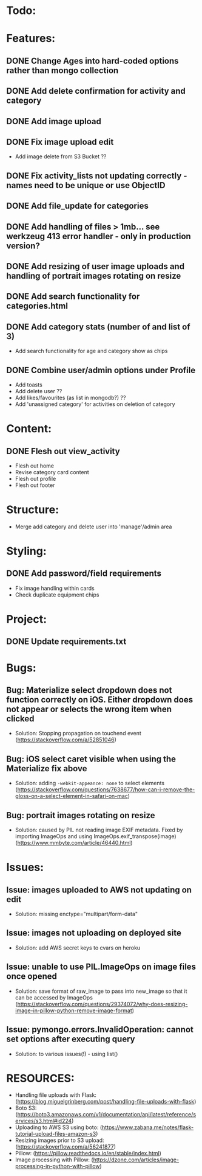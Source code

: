 # Todo:

# Features:

## DONE Change Ages into hard-coded options rather than mongo collection
## DONE Add delete confirmation for activity and category
## DONE Add image upload
## DONE Fix image upload edit
 - Add image delete from S3 Bucket ??
## DONE Fix activity_lists not updating correctly - names need to be unique or use ObjectID
## DONE Add file_update for categories
## DONE Add handling of files > 1mb... see werkzeug 413 error handler - only in production version?
## DONE Add resizing of user image uploads and handling of portrait images rotating on resize
## DONE Add search functionality for categories.html
## DONE Add category stats (number of and list of 3)
- Add search functionality for age and category show as chips
## DONE Combine user/admin options under Profile
- Add toasts
- Add delete user ??
- Add likes/favourites (as list in mongodb?) ??
- Add 'unassigned category' for activities on deletion of category


# Content:

## DONE Flesh out view_activity
- Flesh out home
- Revise category card content
- Flesh out profile
- Flesh out footer

# Structure:

- Merge add category and delete user into 'manage'/admin area

# Styling:

## DONE Add password/field requirements
- Fix image handling within cards
- Check duplicate equipment chips

# Project:

## DONE Update requirements.txt




# Bugs:

## Bug: Materialize select dropdown does not function correctly on iOS. Either dropdown does not appear or selects the wrong item when clicked
- Solution: Stopping propagation on touchend event (https://stackoverflow.com/a/52851046)

## Bug: iOS select caret visible when using the Materialize fix above
- Solution: adding `-webkit-appeance: none` to select elements (https://stackoverflow.com/questions/7638677/how-can-i-remove-the-gloss-on-a-select-element-in-safari-on-mac)

## Bug: portrait images rotating on resize
- Solution: caused by PIL not reading image EXIF metadata. Fixed by importing ImageOps and using ImageOps.exif_transpose(image) (https://www.mmbyte.com/article/46440.html)

# Issues:

## Issue: images uploaded to AWS not updating on edit
- Solution: missing enctype="multipart/form-data"

## Issue: images not uploading on deployed site
- Solution: add AWS secret keys to cvars on heroku

## Issue: unable to use PIL.ImageOps on image files once opened
- Solution: save format of raw_image to pass into new_image so that it can be accessed by ImageOps (https://stackoverflow.com/questions/29374072/why-does-resizing-image-in-pillow-python-remove-image-format)

## Issue: pymongo.errors.InvalidOperation: cannot set options after executing query
- Solution: to various issues(!) - using list()




# RESOURCES:

- Handling file uploads with Flask: (https://blog.miguelgrinberg.com/post/handling-file-uploads-with-flask)
- Boto S3: (https://boto3.amazonaws.com/v1/documentation/api/latest/reference/services/s3.html#id224)
- Uploading to AWS S3 using boto: (https://www.zabana.me/notes/flask-tutorial-upload-files-amazon-s3)
- Resizing images prior to S3 upload: (https://stackoverflow.com/a/56241877)
- Pillow: (https://pillow.readthedocs.io/en/stable/index.html)
- Image processing with Pillow: (https://dzone.com/articles/image-processing-in-python-with-pillow)